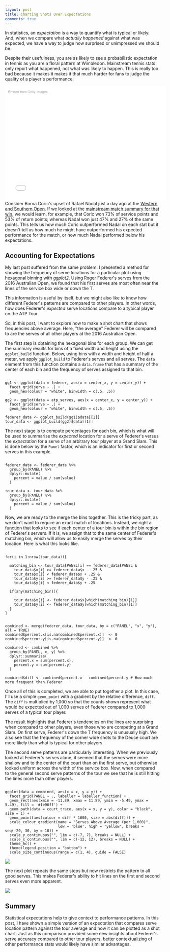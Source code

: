 ```yaml
---
layout: post
title: Charting Shots Over Expectations
comments: true
---
```


In statistics, an _expectation_ is a way to quantify what is typical or likely. And, when we compare what _actually happened_ against what was expected, we have a way to judge how surprised or unimpressed we should be. 

Despite their usefulness, you are as likely to see a probabilistic expectation in tennis as you are a floral pattern at Wimbledon. Mainstream tennis stats only report what happened, not what was likely to happen. This is really too bad because it makes it makes it that much harder for fans to judge the quality of a player's performance. 

<div class="getty embed image" style="background-color:#fff;display:inline-block;font-family:'Helvetica Neue',Helvetica,Arial,sans-serif;color:#a7a7a7;font-size:11px;width:100%;max-width:594px;float:left;padding:2%;"><div style="padding:0;margin:0;text-align:left;"><a href="http://www.gettyimages.com/detail/591901980" target="_blank" style="color:#a7a7a7;text-decoration:none;font-weight:normal !important;border:none;display:inline-block;">Embed from Getty Images</a></div><div style="overflow:hidden;position:relative;height:0;padding:66.666667% 0 0 0;width:100%;"><iframe src="//embed.gettyimages.com/embed/591901980?et=WP1KShoFRERqB-CafJ4vXg&viewMoreLink=off&sig=wOWfpr92S9o3aNBGonZnbnC5LRC0pUZn-QJJtG89mNU=&caption=true" width="400" height="250" scrolling="no" frameborder="0" style="display:inline-block;position:absolute;top:0;left:0;width:100%;height:100%;margin:0;"></iframe></div><p style="margin:0;"></p></div>

Consider Borna Coric's upset of Rafael Nadal just a day ago at the [Western and Southern Open](http://www.tennis.com/pro-game/2016/08/dimitrov-upsets-2nd-seed-wawrinka-in-cincinnati/60035/). If we looked at the [mainstream match summary for that win](http://www.atpworldtour.com/en/tournaments/western--southern-open/422/2016/match-stats/cg80/n409/match-stats?), we would learn, for example, that Coric won 73% of service points and 53% of return points; whereas Nadal won just 47% and 27% of the same points. This tells us how much Coric outperformed Nadal on each stat but it doesn't tell us how much he might have outperformed his expected performance for the match, or how much Nadal performed below his expectations. 

## Accounting for Expectations

My last post suffered from the same problem. I presented a method for showing the frequency of serve locations for a particular plot using hexagonal binning with _ggplot2_. Using Roger Federer's serves from the 2016 Australian Open, we found that his first serves are most often near the lines of the service box wide or down the T. 

This information is useful by itself, but we might also like to know how different Federer's patterns are compared to other players. In other words, how does Federer's _expected_ serve locations compare to a typical player on the ATP Tour. 

So, in this post, I want to explore how to make a shot chart that shows frequencies above average. Here, "the average" Federer will be compared to are the serves of all other players at the 2016 Australian Open. 

The first step is obtaining the hexagonal bins for each group. We can get the summary results for bins of a fixed width and height using the `ggplot_build` function. Below, using bins with a width and height of half a meter, we apply `ggplot_build` to Federer's serves and all serves. The `data` element from this function contains a `data.frame` that has a summary of the center of each bin and the frequency of serves assigned to that bin. 


<pre><code>
gg1 <- ggplot(data = federer, aes(x = center_x, y = center_y)) +
  facet_grid(serve ~ .) +
  geom_hex(colour = "white", binwidth = c(.5, .5)) 
  
gg2 <- ggplot(data = atp_serves, aes(x = center_x, y = center_y)) +
  facet_grid(serve ~ .) +
  geom_hex(colour = "white", binwidth = c(.5, .5)) 
  
federer_data <- ggplot_build(gg1)$data[[1]]
tour_data <- ggplot_build(gg2)$data[[1]]
</code></pre>

The next stage is to compute percentages for each bin, which is what will be used to summarise the _expected_ location for a serve of Federer's versus the _expectation_ for a serve of an arbitrary tour player at a Grand Slam. This is done below by the `Panel` factor, which is an indicator for first or second serves in this example.


<pre><code>
federer_data <- federer_data %>%
  group_by(PANEL) %>%
  dplyr::mutate(
    percent = value / sum(value)
  )

tour_data <- tour_data %>%
  group_by(PANEL) %>%
  dplyr::mutate(
    percent = value / sum(value)
  )
</code></pre>


Now, we are ready to the merge the bins together. This is the tricky part, as we don't want to require an exact match of locations. Instead, we right a function that looks to see if each center of a tour bin is within the bin region of Federer's servers. If it is, we assign that to the same center of Federer's matching bin, which will allow us to easily merge the serves by their location. Here is what this looks like.


<pre><code>
for(i in 1:nrow(tour_data)){
  
  matching_bin <- tour_data$PANEL[i] == federer_data$PANEL & 
    tour_data$x[i] >= federer_data$x - .25 & 
    tour_data$x[i] < federer_data$x + .25 & 
    tour_data$y[i] >= federer_data$y - .25 & 
    tour_data$y[i] < federer_data$y + .25
  
  if(any(matching_bin)){

    tour_data$x[i] <- federer_data$x[which(matching_bin)[1]]
    tour_data$y[i] <- federer_data$y[which(matching_bin)[1]]
  }
}
  
    
combined <- merge(federer_data, tour_data, by = c("PANEL", "x", "y"), all = TRUE)
combined$percent.x[is.na(combined$percent.x)]  <- 0
combined$percent.y[is.na(combined$percent.y)]  <- 0

combined <- combined %>%
  group_by(PANEL, x, y) %>%
  dplyr::summarise(
    percent.x = sum(percent.x),
    percent.y = sum(percent.y)
  )

combined$diff <- combined$percent.x - combined$percent.y # How much more frequent than Federer
</code></pre>

Once all of this is completed, we are able to put together a plot. In this case, I'll use a simple `geom_point` with a gradient by the relative difference, `diff`. The `diff` is multiplied by 1,000 so that the counts shown represent what would be expected out of 1,000 serves of Federer compared to 1,000 serves of a typical tour player. 

The result highlights that Federer's tendencies on the lines are surprising when compared to other players, even those who are competing at a Grand Slam. On first serve, Federer's down the T frequency is unusually high. We also see that the frequency of the corner wide shots to the Deuce court are more likely than what is typical for other players. 

The second serve patterns are particularly interesting. When we previously looked at Federer's serves alone, it seemed that the serves were more shallow and to the center of the court than on the first serve, but otherwise looked uniform across the width of the service box. Now, when compared to the general second serve patterns of the tour we see that he is still hitting the lines more than other players. 


<pre><code>
ggplot(data = combined, aes(x = x, y = y)) +
  facet_grid(PANEL ~ ., labeller = labeller_function) +
  geom_rect(aes(xmin = -11.89, xmax = 11.89, ymin = -5.49, ymax = 5.49), fill = '#1e90ff') +
  geom_path(data = court_trace, aes(x = x, y = y), color = "black", size = 1) +
  geom_point(aes(colour = diff * 1000, size = abs(diff))) +
  scale_colour_gradient(name = "Serves Above Average (per 1,000)", 
                        low = 'blue', high = 'yellow', breaks = seq(-20, 30, by = 10)) + 
  scale_y_continuous("", lim = c(-7, 7), breaks = NULL) +
  scale_x_continuous("", lim = c(-12, 12), breaks = NULL) +
  theme_hc() + 
  theme(legend.position = "bottom") + 
  scale_size_continuous(range = c(1, 4), guide = FALSE)
</code></pre>


<img src="/assets/merged_bin_shotchart-1.png">

The next plot repeats the same steps but now restricts the pattern to all good serves. This makes Federer's ability to hit lines on the first and second serves even more apparent. 


<img src="/assets/merged_bin_shotchart2-1.png">

## Summary

Statistical expectations help to give context to performance patterns. In this post, I have shown a simple version of an expectation that compares serve location pattern against the tour average and how it can be plotted as a shot chart. Just as this comparison provided some new insights about Federer's serve accuracy compared to other tour players, better contextualizing of other performance stats would likely have similar advantages. 

